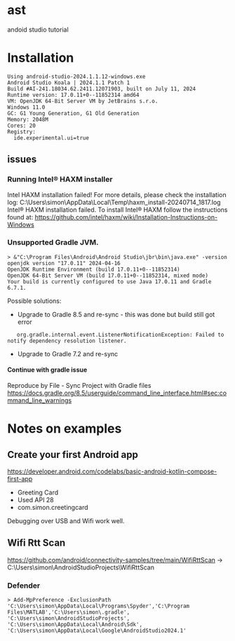 # ast
andoid studio tutorial
# Installation
```
Using android-studio-2024.1.1.12-windows.exe
Android Studio Koala | 2024.1.1 Patch 1
Build #AI-241.18034.62.2411.12071903, built on July 11, 2024
Runtime version: 17.0.11+0--11852314 amd64
VM: OpenJDK 64-Bit Server VM by JetBrains s.r.o.
Windows 11.0
GC: G1 Young Generation, G1 Old Generation
Memory: 2048M
Cores: 20
Registry:
  ide.experimental.ui=true
```


## issues

### Running Intel® HAXM installer
Intel HAXM installation failed!
For more details, please check the installation log: C:\Users\simon\AppData\Local\Temp\haxm_install-20240714_1817.log
Intel® HAXM installation failed. To install Intel® HAXM follow the instructions found at: https://github.com/intel/haxm/wiki/Installation-Instructions-on-Windows

### Unsupported Gradle JVM.
```
> &"C:\Program Files\Android\Android Studio\jbr\bin\java.exe" -version
openjdk version "17.0.11" 2024-04-16
OpenJDK Runtime Environment (build 17.0.11+0--11852314)
OpenJDK 64-Bit Server VM (build 17.0.11+0--11852314, mixed mode)
Your build is currently configured to use Java 17.0.11 and Gradle 6.7.1.
```

Possible solutions:
 - Upgrade to Gradle 8.5 and re-sync - this was done but build still got error
```
   org.gradle.internal.event.ListenerNotificationException: Failed to notify dependency resolution listener.
```
 - Upgrade to Gradle 7.2 and re-sync

#### Continue with gradle issue
Reproduce by File - Sync Project with Gradle files
https://docs.gradle.org/8.5/userguide/command_line_interface.html#sec:command_line_warnings

# Notes on examples

## Create your first Android app
https://developer.android.com/codelabs/basic-android-kotlin-compose-first-app
 * Greeting Card
 * Used API 28
 * com.simon.creetingcard

Debugging over USB and Wifi work well.


## Wifi Rtt Scan
https://github.com/android/connectivity-samples/tree/main/WifiRttScan -> C:\Users\simon\AndroidStudioProjects\WifiRttScan

### Defender 
```
> Add-MpPreference -ExclusionPath 'C:\Users\simon\AppData\Local\Programs\Spyder','C:\Program Files\MATLAB','C:\Users\simon\.gradle', 'C:\Users\simon\AndroidStudioProjects', 'C:\Users\simon\AppData\Local\Android\Sdk', 'C:\Users\simon\AppData\Local\Google\AndroidStudio2024.1'
```

